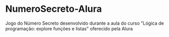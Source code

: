 # NumeroSecreto-Alura
Jogo do Número Secreto desenvolvido durante a aula do curso "Lógica de programação: explore funções e listas"  oferecido pela Alura
